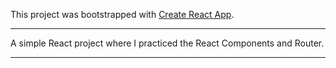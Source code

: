 This project was bootstrapped with [Create React App](https://github.com/facebook/create-react-app).

***                                                    
A simple React project where I practiced the React Components and Router.
***